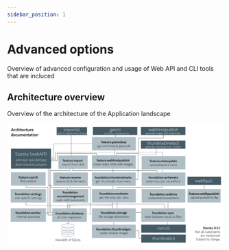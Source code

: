 ```yaml
---
sidebar_position: 1
---
```


# Advanced options

Overview of advanced configuration and usage of Web API and CLI tools that are incluced

## Architecture overview

Overview of the architecture of the Application landscape

![Architecture overview](../assets/starsky_architecture_documentation_v051.svg)
